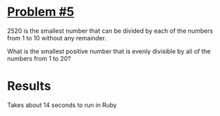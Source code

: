 [Problem #5](http://projecteuler.net/problem=5)
===============================================

2520 is the smallest number that can be divided by each of the numbers from 1 to 10 without any remainder.

What is the smallest positive number that is evenly divisible by all of the numbers from 1 to 20?

Results
=======
Takes about 14 seconds to run in Ruby